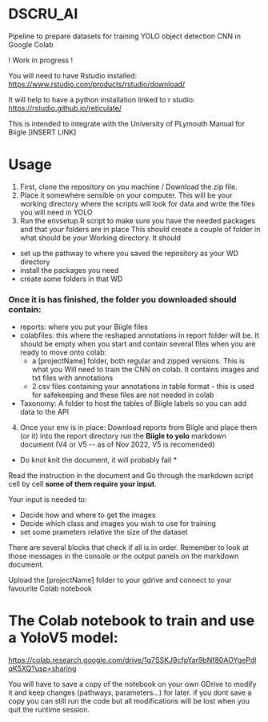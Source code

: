 # DSCRU_AI
Pipeline to prepare datasets for training YOLO object detection CNN in Google Colab

! Work in progress !

You will need to have Rstudio installed: https://www.rstudio.com/products/rstudio/download/

It will help to have a python installation linked to r studio: https://rstudio.github.io/reticulate/

This is intended to integrate with the University of PLymouth Manual for Biigle [INSERT LINK] 

 # Usage
 1) First, clone the repository on you machine / Download the zip file. 
 2) Place it somewhere sensible on your computer. This will be your working directory where the scripts will look for data and write the files you will need in YOLO
 3) Run the envsetup.R script to make sure you have the needed packages and that your folders are in place
This should create a couple of folder in what should be your Working directory. 
It should 
- set up the pathway to where you saved the repository as your WD directory
- install the packages you need
- create some folders in that WD

### Once it is has finished, the folder you downloaded should contain: 

 - reports: where you put your Biigle files
 - colabfiles: this where the reshaped annotations in report folder will be. It should be empty when you start and contain several files when you are ready to move onto colab: 
    - a [projectName] folder, both regular and zipped versions. This is what you Will need to train the CNN on colab. It contains images and txt files with annotations
    - 2 csv files containing your annotations in table format - this is used for safekeeping and these files are not needed in colab
 - Taxonomy: A folder to host the tables of Biigle labels so you can add data to the API
   
   
 4) Once your env is in place: Download reports from Biigle  and place them (or it) into the report directory
  run the **Biigle to yolo** markdown document (V4 or V5 -- as of Nov 2022, V5 is recomended) 

* Do knot knit the document, it will probably fail *

Read the instruction in the document and Go through the markdown script cell by cell **some of them require your input**. 

Your input is needed to:
 - Decide how and where to get the images 
 - Decide which class and images you wish to use for  training
 - set some prameters relative the size of the dataset

There are several blocks that check if all is in order. Remember to look at those messages in the console or the output panels on the markdown document. 
 
Upload the [projectName] folder to your gdrive and connect to your favourite Colab notebook

# The Colab notebook to train and use a YoloV5 model: 
https://colab.research.google.com/drive/1q7SSKJ9cfpYar9bNf80AOYgePdlqK5XQ?usp=sharing 

You will have to save a copy of the notebook on your own GDrive to modify it and keep changes (pathways, parameters...) for later. if you dont save a copy you can still run the code but all modifications will be lost when you quit the runtime session.

